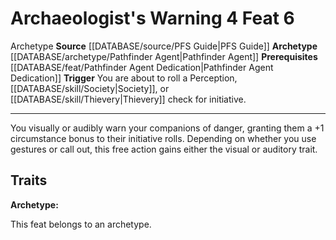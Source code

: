 ﻿---
actions: '[free-action]'
feat: Archaeologist's Warning
id: '2225'
level: '6'
name: Archaeologist's Warning
prerequisite: '[[DATABASE/feat/Pathfinder Agent Dedication|Pathfinder Agent Dedication]]'
rarity: Common
source: '[[DATABASE/source/PFS Guide|PFS Guide]]'
trait:
- '[[DATABASE/trait/Archetype|Archetype]]'
trigger: You are about to roll a Perception, [[DATABASE/skill/Society|Society]] ,
  or [[DATABASE/skill/Thievery|Thievery]] check for initiative.
type: Feat

---
# Archaeologist's Warning <span class="action-icon">4</span> <span class="item-type">Feat 6</span>

<span class="item-trait">Archetype</span>
**Source** [[DATABASE/source/PFS Guide|PFS Guide]]
**Archetype** [[DATABASE/archetype/Pathfinder Agent|Pathfinder Agent]]
**Prerequisites** [[DATABASE/feat/Pathfinder Agent Dedication|Pathfinder Agent Dedication]]
**Trigger** You are about to roll a Perception, [[DATABASE/skill/Society|Society]], or [[DATABASE/skill/Thievery|Thievery]] check for initiative.

---
You visually or audibly warn your companions of danger, granting them a +1 circumstance bonus to their initiative rolls. Depending on whether you use gestures or call out, this free action gains either the visual or auditory trait.

## Traits

**Archetype:**

This feat belongs to an archetype.